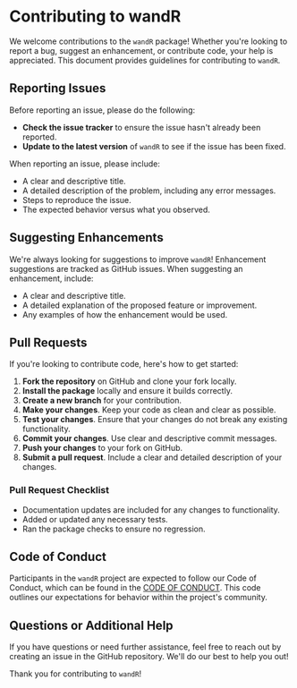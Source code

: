 # Contributing to wandR

We welcome contributions to the `wandR` package! Whether you're looking to report a bug, suggest an enhancement, or contribute code, your help is appreciated. This document provides guidelines for contributing to `wandR`.

## Reporting Issues

Before reporting an issue, please do the following:
- **Check the issue tracker** to ensure the issue hasn't already been reported.
- **Update to the latest version** of `wandR` to see if the issue has been fixed.

When reporting an issue, please include:
- A clear and descriptive title.
- A detailed description of the problem, including any error messages.
- Steps to reproduce the issue.
- The expected behavior versus what you observed.

## Suggesting Enhancements

We're always looking for suggestions to improve `wandR`! Enhancement suggestions are tracked as GitHub issues. When suggesting an enhancement, include:
- A clear and descriptive title.
- A detailed explanation of the proposed feature or improvement.
- Any examples of how the enhancement would be used.

## Pull Requests

If you're looking to contribute code, here's how to get started:
1. **Fork the repository** on GitHub and clone your fork locally.
2. **Install the package** locally and ensure it builds correctly.
3. **Create a new branch** for your contribution.
4. **Make your changes**. Keep your code as clean and clear as possible.
5. **Test your changes**. Ensure that your changes do not break any existing functionality.
6. **Commit your changes**. Use clear and descriptive commit messages.
7. **Push your changes** to your fork on GitHub.
8. **Submit a pull request**. Include a clear and detailed description of your changes.

### Pull Request Checklist
- Documentation updates are included for any changes to functionality.
- Added or updated any necessary tests.
- Ran the package checks to ensure no regression.

## Code of Conduct

Participants in the `wandR` project are expected to follow our Code of Conduct, which can be found in the [CODE OF CONDUCT](CODE_OF_CONDUCT.md). This code outlines our expectations for behavior within the project's community.

## Questions or Additional Help

If you have questions or need further assistance, feel free to reach out by creating an issue in the GitHub repository. We'll do our best to help you out!

Thank you for contributing to `wandR`!
